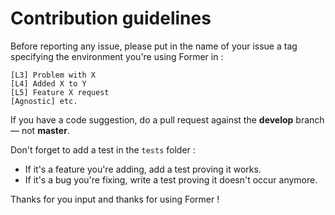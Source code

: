 # Contribution guidelines

Before reporting any issue, please put in the name of your issue a tag specifying the environment you're using Former in :

```
[L3] Problem with X
[L4] Added X to Y
[L5] Feature X request
[Agnostic] etc.
```

If you have a code suggestion, do a pull request against the **develop** branch — not **master**.

Don't forget to add a test in the `tests` folder :
- If it's a feature you're adding, add a test proving it works.
- If it's a bug you're fixing, write a test proving it doesn't occur anymore.

Thanks for you input and thanks for using Former !
